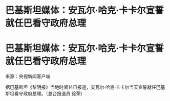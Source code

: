 # 巴基斯坦媒体：安瓦尔·哈克·卡卡尔宣誓就任巴看守政府总理

# 巴基斯坦媒体：安瓦尔·哈克·卡卡尔宣誓就任巴看守政府总理

来源：央视新闻客户端

据巴基斯坦《黎明报》当地时间14日报道，安瓦尔·哈克·卡卡尔当天宣誓就任巴基斯坦看守政府总理。（总台报道员 徐荣）

